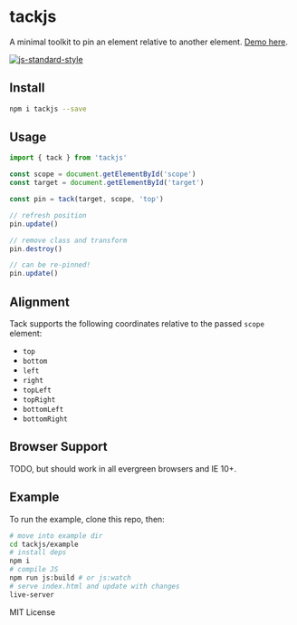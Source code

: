 # tackjs
A minimal toolkit to pin an element relative to another element. [Demo here](https://estrattonbailey.github.io/tackjs/).

[![js-standard-style](https://cdn.rawgit.com/feross/standard/master/badge.svg)](http://standardjs.com)

## Install
```bash
npm i tackjs --save
```

## Usage
```javascript
import { tack } from 'tackjs'

const scope = document.getElementById('scope')
const target = document.getElementById('target')

const pin = tack(target, scope, 'top')

// refresh position
pin.update()

// remove class and transform
pin.destroy()

// can be re-pinned!
pin.update()
```

## Alignment
Tack supports the following coordinates relative to the passed `scope` element:
- `top`
- `bottom`
- `left`
- `right`
- `topLeft`
- `topRight`
- `bottomLeft`
- `bottomRight`

## Browser Support
TODO, but should work in all evergreen browsers and IE 10+.

## Example
To run the example, clone this repo, then:
```bash
# move into example dir
cd tackjs/example
# install deps
npm i
# compile JS
npm run js:build # or js:watch
# serve index.html and update with changes
live-server 
```

MIT License
